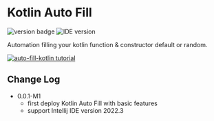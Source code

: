 # Kotlin Auto Fill

<!-- Plugin description start -->
![version badge](https://img.shields.io/badge/version-0.0.1--M1-informational) ![IDE version](https://img.shields.io/badge/Support%20IDE%20Version%20on-2022.3-green)  

Automation filling your kotlin function & constructor default or random.

<a target="_blank" href="https://user-images.githubusercontent.com/38849685/206980491-ee8486e6-5ffd-442e-82ef-bfe80e5ec69c.gif"> <img src="https://user-images.githubusercontent.com/38849685/206980491-ee8486e6-5ffd-442e-82ef-bfe80e5ec69c.gif" alt="auto-fill-kotlin tutorial" style="max-width:100%;"/> </a>

<!-- Plugin description end -->

## Change Log
- 0.0.1-M1
  - first deploy Kotlin Auto Fill with basic features
  - support Intellij IDE version 2022.3